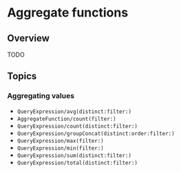 # Aggregate functions

## Overview

TODO

## Topics

### Aggregating values

- ``QueryExpression/avg(distinct:filter:)``
- ``AggregateFunction/count(filter:)``
- ``QueryExpression/count(distinct:filter:)``
- ``QueryExpression/groupConcat(distinct:order:filter:)``
- ``QueryExpression/max(filter:)``
- ``QueryExpression/min(filter:)``
- ``QueryExpression/sum(distinct:filter:)``
- ``QueryExpression/total(distinct:filter:)``
